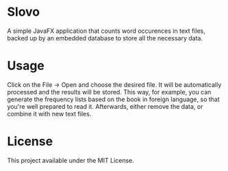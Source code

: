 # Slovo

A simple JavaFX application that counts word occurences in text files, backed up by an embedded database to store all the necessary data.

# Usage

Click on the File -> Open and choose the desired file. It will be automatically processed and the results will be stored.
This way, for example, you can generate the frequency lists based on the book in foreign language, so that you're well prepared to read it.
Afterwards, either remove the data, or combine it with new text files.

# License

This project available under the MIT License.

